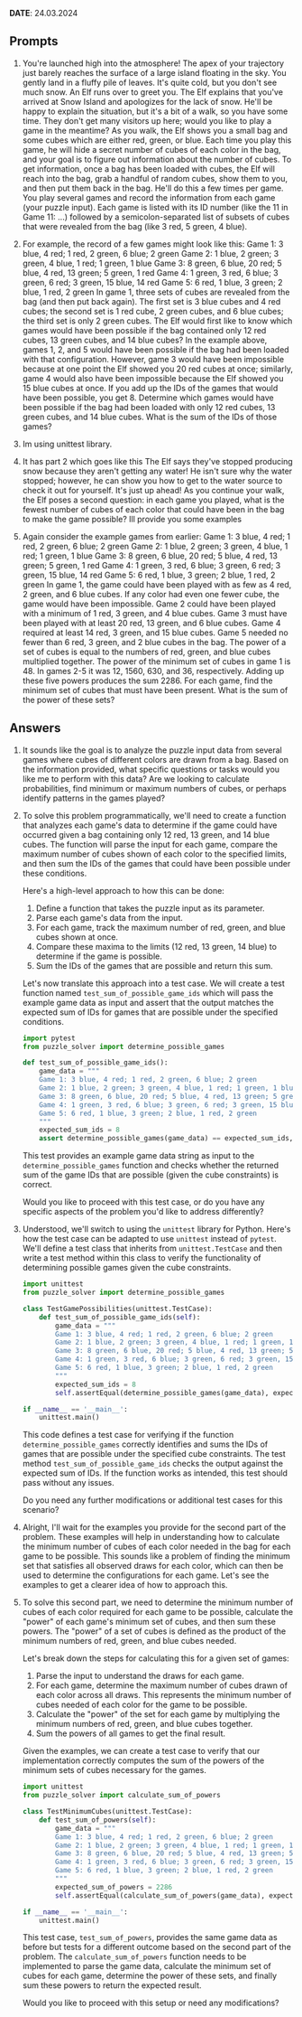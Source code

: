 **DATE**: 24.03.2024

## Prompts

1.  You're launched high into the atmosphere! The apex of your trajectory just barely reaches the surface of a large island floating in the sky. You gently land in a fluffy pile of leaves. It's quite cold, but you don't see much snow. An Elf runs over to greet you. The Elf explains that you've arrived at Snow Island and apologizes for the lack of snow. He'll be happy to explain the situation, but it's a bit of a walk, so you have some time. They don't get many visitors up here; would you like to play a game in the meantime? As you walk, the Elf shows you a small bag and some cubes which are either red, green, or blue. Each time you play this game, he will hide a secret number of cubes of each color in the bag, and your goal is to figure out information about the number of cubes. To get information, once a bag has been loaded with cubes, the Elf will reach into the bag, grab a handful of random cubes, show them to you, and then put them back in the bag. He'll do this a few times per game. You play several games and record the information from each game (your puzzle input). Each game is listed with its ID number (like the 11 in Game 11: ...) followed by a semicolon-separated list of subsets of cubes that were revealed from the bag (like 3 red, 5 green, 4 blue).
2.  For example, the record of a few games might look like this: Game 1: 3 blue, 4 red; 1 red, 2 green, 6 blue; 2 green Game 2: 1 blue, 2 green; 3 green, 4 blue, 1 red; 1 green, 1 blue Game 3: 8 green, 6 blue, 20 red; 5 blue, 4 red, 13 green; 5 green, 1 red Game 4: 1 green, 3 red, 6 blue; 3 green, 6 red; 3 green, 15 blue, 14 red Game 5: 6 red, 1 blue, 3 green; 2 blue, 1 red, 2 green In game 1, three sets of cubes are revealed from the bag (and then put back again). The first set is 3 blue cubes and 4 red cubes; the second set is 1 red cube, 2 green cubes, and 6 blue cubes; the third set is only 2 green cubes. The Elf would first like to know which games would have been possible if the bag contained only 12 red cubes, 13 green cubes, and 14 blue cubes? In the example above, games 1, 2, and 5 would have been possible if the bag had been loaded with that configuration. However, game 3 would have been impossible because at one point the Elf showed you 20 red cubes at once; similarly, game 4 would also have been impossible because the Elf showed you 15 blue cubes at once. If you add up the IDs of the games that would have been possible, you get 8. Determine which games would have been possible if the bag had been loaded with only 12 red cubes, 13 green cubes, and 14 blue cubes. What is the sum of the IDs of those games?
3.  Im using unittest library.

4.  It has part 2 which goes like this The Elf says they've stopped producing snow because they aren't getting any water! He isn't sure why the water stopped; however, he can show you how to get to the water source to check it out for yourself. It's just up ahead! As you continue your walk, the Elf poses a second question: in each game you played, what is the fewest number of cubes of each color that could have been in the bag to make the game possible? Ill provide you some examples

5.  Again consider the example games from earlier: Game 1: 3 blue, 4 red; 1 red, 2 green, 6 blue; 2 green Game 2: 1 blue, 2 green; 3 green, 4 blue, 1 red; 1 green, 1 blue Game 3: 8 green, 6 blue, 20 red; 5 blue, 4 red, 13 green; 5 green, 1 red Game 4: 1 green, 3 red, 6 blue; 3 green, 6 red; 3 green, 15 blue, 14 red Game 5: 6 red, 1 blue, 3 green; 2 blue, 1 red, 2 green In game 1, the game could have been played with as few as 4 red, 2 green, and 6 blue cubes. If any color had even one fewer cube, the game would have been impossible. Game 2 could have been played with a minimum of 1 red, 3 green, and 4 blue cubes. Game 3 must have been played with at least 20 red, 13 green, and 6 blue cubes. Game 4 required at least 14 red, 3 green, and 15 blue cubes. Game 5 needed no fewer than 6 red, 3 green, and 2 blue cubes in the bag. The power of a set of cubes is equal to the numbers of red, green, and blue cubes multiplied together. The power of the minimum set of cubes in game 1 is 48. In games 2-5 it was 12, 1560, 630, and 36, respectively. Adding up these five powers produces the sum 2286. For each game, find the minimum set of cubes that must have been present. What is the sum of the power of these sets?

## Answers

1.  It sounds like the goal is to analyze the puzzle input data from several games where cubes of different colors are drawn from a bag. Based on the information provided, what specific questions or tasks would you like me to perform with this data? Are we looking to calculate probabilities, find minimum or maximum numbers of cubes, or perhaps identify patterns in the games played?
2.  To solve this problem programmatically, we'll need to create a function that analyzes each game's data to determine if the game could have occurred given a bag containing only 12 red, 13 green, and 14 blue cubes. The function will parse the input for each game, compare the maximum number of cubes shown of each color to the specified limits, and then sum the IDs of the games that could have been possible under these conditions.

    Here's a high-level approach to how this can be done:

    1.  Define a function that takes the puzzle input as its parameter.
    2.  Parse each game's data from the input.
    3.  For each game, track the maximum number of red, green, and blue cubes shown at once.
    4.  Compare these maxima to the limits (12 red, 13 green, 14 blue) to determine if the game is possible.
    5.  Sum the IDs of the games that are possible and return this sum.

    Let's now translate this approach into a test case. We will create a test function named `test_sum_of_possible_game_ids` which will pass the example game data as input and assert that the output matches the expected sum of IDs for games that are possible under the specified conditions.

    ```python
    import pytest
    from puzzle_solver import determine_possible_games

    def test_sum_of_possible_game_ids():
        game_data = """
        Game 1: 3 blue, 4 red; 1 red, 2 green, 6 blue; 2 green
        Game 2: 1 blue, 2 green; 3 green, 4 blue, 1 red; 1 green, 1 blue
        Game 3: 8 green, 6 blue, 20 red; 5 blue, 4 red, 13 green; 5 green, 1 red
        Game 4: 1 green, 3 red, 6 blue; 3 green, 6 red; 3 green, 15 blue, 14 red
        Game 5: 6 red, 1 blue, 3 green; 2 blue, 1 red, 2 green
        """
        expected_sum_ids = 8
        assert determine_possible_games(game_data) == expected_sum_ids, "The sum of the IDs for possible games does not match the expected value."
    ```

    This test provides an example game data string as input to the `determine_possible_games` function and checks whether the returned sum of the game IDs that are possible (given the cube constraints) is correct.

    Would you like to proceed with this test case, or do you have any specific aspects of the problem you'd like to address differently?

3.  Understood, we'll switch to using the `unittest` library for Python. Here's how the test case can be adapted to use `unittest` instead of `pytest`. We'll define a test class that inherits from `unittest.TestCase` and then write a test method within this class to verify the functionality of determining possible games given the cube constraints.

    ```python
    import unittest
    from puzzle_solver import determine_possible_games

    class TestGamePossibilities(unittest.TestCase):
        def test_sum_of_possible_game_ids(self):
            game_data = """
            Game 1: 3 blue, 4 red; 1 red, 2 green, 6 blue; 2 green
            Game 2: 1 blue, 2 green; 3 green, 4 blue, 1 red; 1 green, 1 blue
            Game 3: 8 green, 6 blue, 20 red; 5 blue, 4 red, 13 green; 5 green, 1 red
            Game 4: 1 green, 3 red, 6 blue; 3 green, 6 red; 3 green, 15 blue, 14 red
            Game 5: 6 red, 1 blue, 3 green; 2 blue, 1 red, 2 green
            """
            expected_sum_ids = 8
            self.assertEqual(determine_possible_games(game_data), expected_sum_ids, "The sum of the IDs for possible games does not match the expected value.")

    if __name__ == '__main__':
        unittest.main()
    ```

    This code defines a test case for verifying if the function `determine_possible_games` correctly identifies and sums the IDs of games that are possible under the specified cube constraints. The test method `test_sum_of_possible_game_ids` checks the output against the expected sum of IDs. If the function works as intended, this test should pass without any issues.

    Do you need any further modifications or additional test cases for this scenario?

4.  Alright, I'll wait for the examples you provide for the second part of the problem. These examples will help in understanding how to calculate the minimum number of cubes of each color needed in the bag for each game to be possible. This sounds like a problem of finding the minimum set that satisfies all observed draws for each color, which can then be used to determine the configurations for each game. Let's see the examples to get a clearer idea of how to approach this.
5.  To solve this second part, we need to determine the minimum number of cubes of each color required for each game to be possible, calculate the "power" of each game's minimum set of cubes, and then sum these powers. The "power" of a set of cubes is defined as the product of the minimum numbers of red, green, and blue cubes needed.

    Let's break down the steps for calculating this for a given set of games:

    1.  Parse the input to understand the draws for each game.
    2.  For each game, determine the maximum number of cubes drawn of each color across all draws. This represents the minimum number of cubes needed of each color for the game to be possible.
    3.  Calculate the "power" of the set for each game by multiplying the minimum numbers of red, green, and blue cubes together.
    4.  Sum the powers of all games to get the final result.

    Given the examples, we can create a test case to verify that our implementation correctly computes the sum of the powers of the minimum sets of cubes necessary for the games.

    ```python
    import unittest
    from puzzle_solver import calculate_sum_of_powers

    class TestMinimumCubes(unittest.TestCase):
        def test_sum_of_powers(self):
            game_data = """
            Game 1: 3 blue, 4 red; 1 red, 2 green, 6 blue; 2 green
            Game 2: 1 blue, 2 green; 3 green, 4 blue, 1 red; 1 green, 1 blue
            Game 3: 8 green, 6 blue, 20 red; 5 blue, 4 red, 13 green; 5 green, 1 red
            Game 4: 1 green, 3 red, 6 blue; 3 green, 6 red; 3 green, 15 blue, 14 red
            Game 5: 6 red, 1 blue, 3 green; 2 blue, 1 red, 2 green
            """
            expected_sum_of_powers = 2286
            self.assertEqual(calculate_sum_of_powers(game_data), expected_sum_of_powers, "The sum of the powers does not match the expected value.")

    if __name__ == '__main__':
        unittest.main()
    ```

    This test case, `test_sum_of_powers`, provides the same game data as before but tests for a different outcome based on the second part of the problem. The `calculate_sum_of_powers` function needs to be implemented to parse the game data, calculate the minimum set of cubes for each game, determine the power of these sets, and finally sum these powers to return the expected result.

    Would you like to proceed with this setup or need any modifications?

